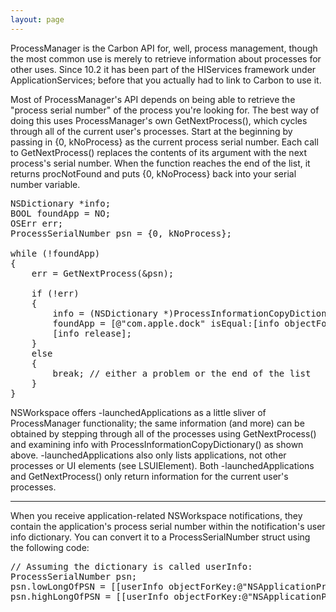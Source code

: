 ```yaml
---
layout: page
---
```




ProcessManager is the Carbon API for, well, process management, though the most common use is merely to retrieve information about processes for other uses. Since 10.2 it has been part of the HIServices framework under ApplicationServices; before that you actually had to link to Carbon to use it.

Most of ProcessManager's API depends on being able to retrieve the "process serial number" of the process you're looking for. The best way of doing this uses ProcessManager's own     GetNextProcess(), which cycles through all of the current user's processes. Start at the beginning by passing in     {0, kNoProcess} as the current process serial number. Each call to     GetNextProcess() replaces the contents of its argument with the next process's serial number. When the function reaches the end of the list, it returns     procNotFound and puts     {0, kNoProcess} back into your serial number variable.

<pre>
NSDictionary *info;
BOOL foundApp = NO;
OSErr err;
ProcessSerialNumber psn = {0, kNoProcess};

while (!foundApp)
{	
    err = GetNextProcess(&psn);

    if (!err)
    {
        info = (NSDictionary *)ProcessInformationCopyDictionary(&psn, kProcessDictionaryIncludeAllInformationMask);
        foundApp = [@"com.apple.dock" isEqual:[info objectForKey:(NSString *)kCFBundleIdentifierKey]];
        [info release];
    }
    else
    {
        break; // either a problem or the end of the list
    }
}
</pre>

NSWorkspace offers     -launchedApplications as a little sliver of ProcessManager functionality; the same information (and more) can be obtained by stepping through all of the processes using     GetNextProcess() and examining info with     ProcessInformationCopyDictionary() as shown above.     -launchedApplications also only lists applications, not other processes or UI elements (see LSUIElement). Both     -launchedApplications and     GetNextProcess() only return information for the current user's processes.

----

When you receive application-related NSWorkspace notifications, they contain the application's process serial number within the notification's user info dictionary. You can convert it to a     ProcessSerialNumber struct using the following code:

<pre>
// Assuming the dictionary is called userInfo:
ProcessSerialNumber psn;
psn.lowLongOfPSN = [[userInfo objectForKey:@"NSApplicationProcessSerialNumberLow"] unsignedLongValue];
psn.highLongOfPSN = [[userInfo objectForKey:@"NSApplicationProcessSerialNumberHigh"] unsignedLongValue];
</pre>
